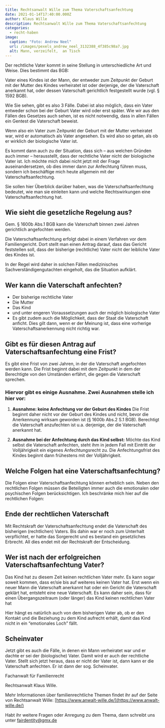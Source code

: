 ```yaml
---
title: Rechtsanwalt Wille zum Thema Vaterschaftsanfechtung
date: 2021-01-14T17:40:00.000Z
author: Klaus Wille
description: Rechtsanwalt Wille zum Thema Vaterschaftsanfechtung
categories:
  - recht-haben
image:
  caption: "Foto: Andrew Neel"
  url: /images/pexels_andrew_neel_3132388_4f385c98a7.jpg
  alt: Mann, verzeifelt,  an Tisch
---
```

Der rechtliche Vater kommt in seine Stellung in unterschiedliche Art und Weise. Dies bestimmt das BGB:

Vater eines Kindes ist der Mann, der entweder zum Zeitpunkt der Geburt mit der Mutter des Kindes verheiratet ist oder derjenige, der die Vaterschaft anerkannt hat, oder dessen Vaterschaft gerichtlich festgestellt wurde (vgl. § 1592 BGB).

Wie Sie sehen, gibt es also 3 Fälle. Dabei ist also möglich, dass ein Vater entweder schon bei der Geburt Vater wird oder erst später. Wie wir aus den Fällen des Gesetzes auch sehen, ist es nicht notwendig, dass in allen Fällen ein Gentest die Vaterschaft beweist.

Wenn also ein Vater zum Zeitpunkt der Geburt mit der Mutter verheiratet war, wird er automatisch als Vater angesehen. Es wird also so getan, als ob er wirklich der biologische Vater ist.

Es kommt dann auch zu der Situation, dass sich – aus welchen Gründen auch immer – herausstellt, dass der rechtliche Vater nicht der biologische Vater ist. Ich möchte mich dabei nicht jetzt mit der Frage auseinandersetzen, ob dies immer dann zur Anfechtung führen muss, sondern ich beschäftige mich heute allgemein mit der Vaterschaftsanfechtung.

Sie sollen hier Überblick darüber haben, was die Vaterschaftsanfechtung bedeutet, wie man sie einleiten kann und welche Rechtswirkungen eine Vaterschaftsanfechtung hat.

## Wie sieht die gesetzliche Regelung aus?

Gem. § 1600b Abs.1 BGB kann die Vaterschaft binnen zwei Jahren gerichtlich angefochten werden.

Die Vaterschaftsanfechtung erfolgt dabei in einem Verfahren vor dem Familiengericht. Dort stellt man einen Antrag darauf, dass das Gericht feststellen soll, dass der bisherige (rechtliche) Vater nicht der leibliche Vater des Kindes ist.

In der Regel wird daher in solchen Fällen medizinisches Sachverständigengutachten eingeholt, das die Situation aufklärt.

## Wer kann die Vaterschaft anfechten?

- Der bisherige rechtliche Vater
- Die Mutter
- Das Kind
- und unter engeren Voraussetzungen auch der möglich biologische Vater
- Es gibt zudem auch die Möglichkeit, dass der Staat die Vaterschaft anficht. Dies gilt dann, wenn er der Meinung ist, dass eine vorherige Vaterschaftsanerkennung nicht richtig war.

## Gibt es für diesen Antrag auf Vaterschaftsanfechtung eine Frist?
Es gibt eine Frist von zwei Jahren, in der die Vaterschaft angefochten werden kann. Die Frist beginnt dabei mit dem Zeitpunkt in dem der Berechtigte von den Umständen erfährt, die gegen die Vaterschaft sprechen.

### Hiervor gibt es einige Ausnahme. Zwei Ausnahmen stelle ich hier vor:

1. **Ausnahme: keine Anfechtung vor der Geburt des Kindes**
Die Frist beginnt daher nicht vor der Geburt des Kindes und nicht, bevor die Anerkennung wirksam geworden ist (§ 1600b Abs.2 S.1 BGB). Berechtigt die Vaterschaft anzufechten ist u.a. derjenige, der die Vaterschaft anerkannt hat.

2. **Ausnahme bei der Anfechtung durch das Kind selbst:**
Möchte das Kind selbst die Vaterschaft anfechten, steht ihm in jedem Fall mit Eintritt der Volljährigkeit ein eigenes Anfechtungsrecht zu. Die Anfechtungsfrist des Kindes beginnt dann frühestens mit der Volljährigkeit.

## Welche Folgen hat eine Vaterschaftsanfechtung?
Die Folgen einer Vaterschaftsanfechtung können erheblich sein. Neben den rechtlichen Folgen müssen die Beteiligten immer auch die emotionalen oder psychischen Folgen berücksichtigen. Ich beschränke mich hier auf die rechtlichen Folgen:

## Ende der rechtlichen Vaterschaft
Mit Rechtskraft der Vaterschaftsanfechtung endet die Vaterschaft des bisherigen (rechtlichen) Vaters. Bis dahin war er noch zum Unterhalt verpflichtet, er hatte das Sorgerecht und es bestand ein gesetzliches Erbrecht. All dies endet mit der Rechtskraft der Entscheidung.

## Wer ist nach der erfolgreichen Vaterschaftsanfechtung Vater?
Das Kind hat zu diesem Zeit keinen rechtlichen Vater mehr. Es kann sogar soweit kommen, dass er/sie bis auf weiteres keinen Vater hat. Erst wenn ein neuer Mann die Vaterschaft anerkannt hat oder ein Gericht die Vaterschaft geklärt hat, entsteht eine neue Vaterschaft. Es kann daher sein, dass für einen Übergangszeitraum (oder länger) das Kind keinen rechtlichen Vater hat

Hier hängt es natürlich auch von dem bisherigen Vater ab, ob er den Kontakt und die Beziehung zu dem Kind aufrecht erhält, damit das Kind nicht in ein “emotionales Loch” fällt.

## Scheinvater
Jetzt gibt es auch die Fälle, in denen ein Mann verheiratet war und er dachte er sei der (biologische) Vater. Damit wird er auch der rechtliche Vater. Stellt sich jetzt heraus, dass er nicht der Vater ist, dann kann er die Vaterschaft anfechten. Er ist dann der sog. Scheinvater.

Fachanwalt für Familienrecht⠀⠀⠀⠀⠀

Rechtsanwalt Klaus Wille.

Mehr Informationen über familienrechtliche Themen findet ihr auf der Seite von Rechtsanwalt Wille: [https://www.anwalt-wille.de/](https://www.anwalt-wille.de/)

Habt ihr weitere Fragen oder Anregung zu dem Thema, dann schreibt uns unter fairdentity@gmx.de
